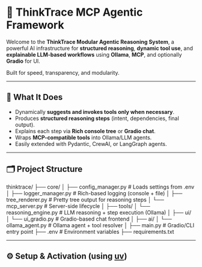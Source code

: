 # 🤖 ThinkTrace MCP Agentic Framework

Welcome to the **ThinkTrace Modular Agentic Reasoning System**, a powerful AI infrastructure for **structured reasoning**, **dynamic tool use**, and **explainable LLM-based workflows** using **Ollama**, **MCP**, and optionally **Gradio** for UI.

Built for speed, transparency, and modularity.

---

## 🧠 What It Does

- Dynamically **suggests and invokes tools only when necessary**.
- Produces **structured reasoning steps** (intent, dependencies, final output).
- Explains each step via **Rich console tree** or **Gradio chat**.
- Wraps **MCP-compatible tools** into Ollama/LLM agents.
- Easily extended with Pydantic, CrewAI, or LangGraph agents.

---

## 🗂️ Project Structure

thinktrace/ ├── core/ │ ├── config_manager.py # Loads settings from .env │ ├── logger_manager.py # Rich-based logging (console + file) │ ├── tree_renderer.py # Pretty tree output for reasoning steps │ └── mcp_server.py # Server-side lifecycle │ ├── tools/ │ └── reasoning_engine.py # LLM reasoning + step execution (Ollama) │ ├── ui/ │ └── ui_gradio.py # Gradio-based chat frontend │ ├── ai/ │ └── ollama_agent.py # Ollama agent + tool resolver │ ├── main.py # Gradio/CLI entry point ├── .env # Environment variables ├── requirements.txt


---

## ⚙️ Setup & Activation (using [uv](https://github.com/astral-sh/uv))

